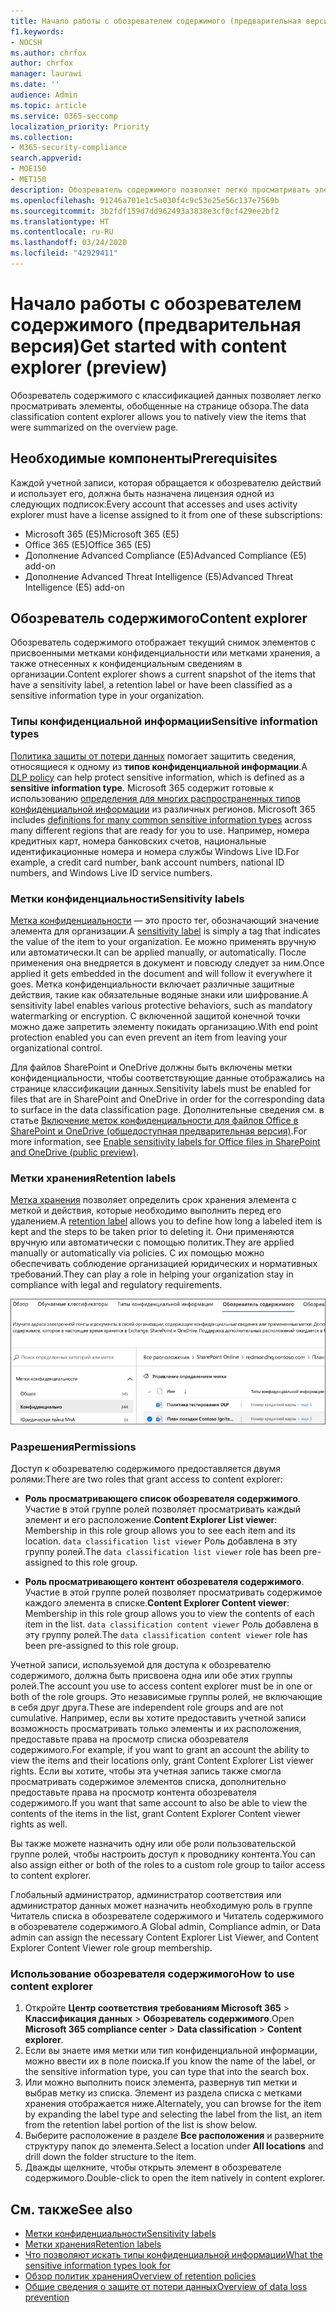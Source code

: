 ```yaml
---
title: Начало работы с обозревателем содержимого (предварительная версия)
f1.keywords:
- NOCSH
ms.author: chrfox
author: chrfox
manager: laurawi
ms.date: ''
audience: Admin
ms.topic: article
ms.service: O365-seccomp
localization_priority: Priority
ms.collection:
- M365-security-compliance
search.appverid:
- MOE150
- MET150
description: Обозреватель содержимого позволяет легко просматривать элементы с присвоенными метками.
ms.openlocfilehash: 91246a701e1c5a030f4c9c53e25e56c137e7569b
ms.sourcegitcommit: 3b2fdf159d7dd962493a3838e3cf0cf429ee2bf2
ms.translationtype: HT
ms.contentlocale: ru-RU
ms.lasthandoff: 03/24/2020
ms.locfileid: "42929411"
---
```

# <a name="get-started-with-content-explorer-preview"></a><span data-ttu-id="a73a8-103">Начало работы с обозревателем содержимого (предварительная версия)</span><span class="sxs-lookup"><span data-stu-id="a73a8-103">Get started with content explorer (preview)</span></span>

<span data-ttu-id="a73a8-104">Обозреватель содержимого с классификацией данных позволяет легко просматривать элементы, обобщенные на странице обзора.</span><span class="sxs-lookup"><span data-stu-id="a73a8-104">The data classification content explorer allows you to natively view the items that were summarized on the overview page.</span></span>

## <a name="prerequisites"></a><span data-ttu-id="a73a8-105">Необходимые компоненты</span><span class="sxs-lookup"><span data-stu-id="a73a8-105">Prerequisites</span></span>

<span data-ttu-id="a73a8-106">Каждой учетной записи, которая обращается к обозревателю действий и использует его, должна быть назначена лицензия одной из следующих подписок:</span><span class="sxs-lookup"><span data-stu-id="a73a8-106">Every account that accesses and uses activity explorer must have a license assigned to it from one of these subscriptions:</span></span>

- <span data-ttu-id="a73a8-107">Microsoft 365 (E5)</span><span class="sxs-lookup"><span data-stu-id="a73a8-107">Microsoft 365 (E5)</span></span>
- <span data-ttu-id="a73a8-108">Office 365 (E5)</span><span class="sxs-lookup"><span data-stu-id="a73a8-108">Office 365 (E5)</span></span>
- <span data-ttu-id="a73a8-109">Дополнение Advanced Compliance (E5)</span><span class="sxs-lookup"><span data-stu-id="a73a8-109">Advanced Compliance (E5) add-on</span></span>
- <span data-ttu-id="a73a8-110">Дополнение Advanced Threat Intelligence (E5)</span><span class="sxs-lookup"><span data-stu-id="a73a8-110">Advanced Threat Intelligence (E5) add-on</span></span>

## <a name="content-explorer"></a><span data-ttu-id="a73a8-111">Обозреватель содержимого</span><span class="sxs-lookup"><span data-stu-id="a73a8-111">Content explorer</span></span>

<span data-ttu-id="a73a8-112">Обозреватель содержимого отображает текущий снимок элементов с присвоенными метками конфиденциальности или метками хранения, а также отнесенных к конфиденциальным сведениям в организации.</span><span class="sxs-lookup"><span data-stu-id="a73a8-112">Content explorer shows a current snapshot of the items that have a sensitivity label, a retention label or have been classified as a sensitive information type in your organization.</span></span>

### <a name="sensitive-information-types"></a><span data-ttu-id="a73a8-113">Типы конфиденциальной информации</span><span class="sxs-lookup"><span data-stu-id="a73a8-113">Sensitive information types</span></span>

<span data-ttu-id="a73a8-114">[Политика защиты от потери данных](data-loss-prevention-policies.md) помогает защитить сведения, относящиеся к одному из **типов конфиденциальной информации**.</span><span class="sxs-lookup"><span data-stu-id="a73a8-114">A [DLP policy](data-loss-prevention-policies.md) can help protect sensitive information, which is defined as a **sensitive information type**.</span></span> <span data-ttu-id="a73a8-115">Microsoft 365 содержит готовые к использованию [определения для многих распространенных типов конфиденциальной информации](what-the-sensitive-information-types-look-for.md) из различных регионов. </span><span class="sxs-lookup"><span data-stu-id="a73a8-115">Microsoft 365 includes [definitions for many common sensitive information types](what-the-sensitive-information-types-look-for.md) across many different regions that are ready for you to use.</span></span> <span data-ttu-id="a73a8-116">Например, номера кредитных карт, номера банковских счетов, национальные идентификационные номера и номера службы Windows Live ID.</span><span class="sxs-lookup"><span data-stu-id="a73a8-116">For example, a credit card number, bank account numbers, national ID numbers, and Windows Live ID service numbers.</span></span>

### <a name="sensitivity-labels"></a><span data-ttu-id="a73a8-117">Метки конфиденциальности</span><span class="sxs-lookup"><span data-stu-id="a73a8-117">Sensitivity labels</span></span>

<span data-ttu-id="a73a8-118">[Метка конфиденциальности](sensitivity-labels.md) — это просто тег, обозначающий значение элемента для организации.</span><span class="sxs-lookup"><span data-stu-id="a73a8-118">A [sensitivity label](sensitivity-labels.md) is simply a tag that indicates the value of the item to your organization.</span></span> <span data-ttu-id="a73a8-119">Ее можно применять вручную или автоматически.</span><span class="sxs-lookup"><span data-stu-id="a73a8-119">It can be applied manually, or automatically.</span></span> <span data-ttu-id="a73a8-120">После применения она внедряется в документ и повсюду следует за ним.</span><span class="sxs-lookup"><span data-stu-id="a73a8-120">Once applied it gets embedded in the document and will follow it everywhere it goes.</span></span> <span data-ttu-id="a73a8-121">Метка конфиденциальности включает различные защитные действия, такие как обязательные водяные знаки или шифрование.</span><span class="sxs-lookup"><span data-stu-id="a73a8-121">A sensitivity label enables various protective behaviors, such as mandatory watermarking or encryption.</span></span> <span data-ttu-id="a73a8-122">С включенной защитой конечной точки можно даже запретить элементу покидать организацию.</span><span class="sxs-lookup"><span data-stu-id="a73a8-122">With end point protection enabled you can even prevent an item from leaving your organizational control.</span></span>

<span data-ttu-id="a73a8-123">Для файлов SharePoint и OneDrive должны быть включены метки конфиденциальности, чтобы соответствующие данные отображались на странице классификации данных.</span><span class="sxs-lookup"><span data-stu-id="a73a8-123">Sensitivity labels must be enabled for files that are in SharePoint and OneDrive in order for the corresponding data to surface in the data classification page.</span></span> <span data-ttu-id="a73a8-124">Дополнительные сведения см. в статье [Включение меток конфиденциальности для файлов Office в SharePoint и OneDrive (общедоступная предварительная версия)](sensitivity-labels-sharepoint-onedrive-files.md).</span><span class="sxs-lookup"><span data-stu-id="a73a8-124">For more information, see [Enable sensitivity labels for Office files in SharePoint and OneDrive (public preview)](sensitivity-labels-sharepoint-onedrive-files.md).</span></span>

### <a name="retention-labels"></a><span data-ttu-id="a73a8-125">Метки хранения</span><span class="sxs-lookup"><span data-stu-id="a73a8-125">Retention labels</span></span>

<span data-ttu-id="a73a8-126">[Метка хранения](labels.md) позволяет определить срок хранения элемента с меткой и действия, которые необходимо выполнить перед его удалением.</span><span class="sxs-lookup"><span data-stu-id="a73a8-126">A [retention label](labels.md) allows you to define how long a labeled item is kept and the steps to be taken prior to deleting it.</span></span> <span data-ttu-id="a73a8-127">Они применяются вручную или автоматически с помощью политик.</span><span class="sxs-lookup"><span data-stu-id="a73a8-127">They are applied manually or automatically via policies.</span></span> <span data-ttu-id="a73a8-128">С их помощью можно обеспечивать соблюдение организацией юридических и нормативных требований.</span><span class="sxs-lookup"><span data-stu-id="a73a8-128">They can play a role in helping your organization stay in compliance with legal and regulatory requirements.</span></span>

![снимок экрана: свернутый обозреватель содержимого](../media/data-classification-content-explorer-1.png)

### <a name="permissions"></a><span data-ttu-id="a73a8-130">Разрешения</span><span class="sxs-lookup"><span data-stu-id="a73a8-130">Permissions</span></span>

<span data-ttu-id="a73a8-131">Доступ к обозревателю содержимого предоставляется двумя ролями:</span><span class="sxs-lookup"><span data-stu-id="a73a8-131">There are two roles that grant access to content explorer:</span></span>

- <span data-ttu-id="a73a8-132">**Роль просматривающего список обозревателя содержимого**. Участие в этой группе ролей позволяет просматривать каждый элемент и его расположение.</span><span class="sxs-lookup"><span data-stu-id="a73a8-132">**Content Explorer List viewer**: Membership in this role group allows you to see each item and its location.</span></span> <span data-ttu-id="a73a8-133">`data classification list viewer` Роль добавлена в эту группу ролей.</span><span class="sxs-lookup"><span data-stu-id="a73a8-133">The `data classification list viewer` role has been pre-assigned to this role group.</span></span>

- <span data-ttu-id="a73a8-134">**Роль просматривающего контент обозревателя содержимого**. Участие в этой группе ролей позволяет просматривать содержимое каждого элемента в списке.</span><span class="sxs-lookup"><span data-stu-id="a73a8-134">**Content Explorer Content viewer**: Membership in this role group allows you to view the contents of each item in the list.</span></span> <span data-ttu-id="a73a8-135">`data classification content viewer` Роль добавлена в эту группу ролей.</span><span class="sxs-lookup"><span data-stu-id="a73a8-135">The `data classification content viewer` role has been pre-assigned to this role group.</span></span>

<span data-ttu-id="a73a8-136">Учетной записи, используемой для доступа к обозревателю содержимого, должна быть присвоена одна или обе этих группы ролей.</span><span class="sxs-lookup"><span data-stu-id="a73a8-136">The account you use to access content explorer must be in one or both of the role groups.</span></span> <span data-ttu-id="a73a8-137">Это независимые группы ролей, не включающие в себя друг друга.</span><span class="sxs-lookup"><span data-stu-id="a73a8-137">These are independent role groups and are not cumulative.</span></span> <span data-ttu-id="a73a8-138">Например, если вы хотите предоставить учетной записи возможность просматривать только элементы и их расположения, предоставьте права на просмотр списка обозревателя содержимого.</span><span class="sxs-lookup"><span data-stu-id="a73a8-138">For example, if you want to grant an account the ability to view the items and their locations only, grant Content Explorer List viewer rights.</span></span> <span data-ttu-id="a73a8-139">Если вы хотите, чтобы эта учетная запись также смогла просматривать содержимое элементов списка, дополнительно предоставьте права на просмотр контента обозревателя содержимого.</span><span class="sxs-lookup"><span data-stu-id="a73a8-139">If you want that same account to also be able to view the contents of the items in the list, grant Content Explorer Content viewer rights as well.</span></span>

<span data-ttu-id="a73a8-140">Вы также можете назначить одну или обе роли пользовательской группе ролей, чтобы настроить доступ к проводнику контента.</span><span class="sxs-lookup"><span data-stu-id="a73a8-140">You can also assign either or both of the roles to a custom role group to tailor access to content explorer.</span></span>

<span data-ttu-id="a73a8-141">Глобальный администратор, администратор соответствия или администратор данных может назначить необходимую роль в группе Читатель списка в обозревателе содержимого и Читатель содержимого в обозревателе содержимого.</span><span class="sxs-lookup"><span data-stu-id="a73a8-141">A Global admin, Compliance admin, or Data admin can assign the necessary Content Explorer List Viewer, and Content Explorer Content Viewer role group membership.</span></span>

### <a name="how-to-use-content-explorer"></a><span data-ttu-id="a73a8-142">Использование обозревателя содержимого</span><span class="sxs-lookup"><span data-stu-id="a73a8-142">How to use content explorer</span></span>

1. <span data-ttu-id="a73a8-143">Откройте **Центр соответствия требованиям Microsoft 365**  > **Классификация данных** > **Обозреватель содержимого**.</span><span class="sxs-lookup"><span data-stu-id="a73a8-143">Open **Microsoft 365 compliance center**  > **Data classification** > **Content explorer**.</span></span>
2. <span data-ttu-id="a73a8-144">Если вы знаете имя метки или тип конфиденциальной информации, можно ввести их в поле поиска.</span><span class="sxs-lookup"><span data-stu-id="a73a8-144">If you know the name of the label, or the sensitive information type, you can type that into the search box.</span></span>
3. <span data-ttu-id="a73a8-145">Или можно выполнить поиск элемента, развернув тип метки и выбрав метку из списка. Элемент из раздела списка с метками хранения отображается ниже.</span><span class="sxs-lookup"><span data-stu-id="a73a8-145">Alternately, you can browse for the item by expanding the label type and selecting the label from the list, an item from the retention label portion of the list is show below.</span></span>
4. <span data-ttu-id="a73a8-146">Выберите расположение в разделе **Все расположения** и разверните структуру папок до элемента.</span><span class="sxs-lookup"><span data-stu-id="a73a8-146">Select a location under **All locations** and drill down the folder structure to the item.</span></span>
5. <span data-ttu-id="a73a8-147">Дважды щелкните, чтобы открыть элемент в обозревателе содержимого.</span><span class="sxs-lookup"><span data-stu-id="a73a8-147">Double-click to open the item natively in content explorer.</span></span>

## <a name="see-also"></a><span data-ttu-id="a73a8-148">См. также</span><span class="sxs-lookup"><span data-stu-id="a73a8-148">See also</span></span>

- [<span data-ttu-id="a73a8-149">Метки конфиденциальности</span><span class="sxs-lookup"><span data-stu-id="a73a8-149">Sensitivity labels</span></span>](sensitivity-labels.md)
- [<span data-ttu-id="a73a8-150">Метки хранения</span><span class="sxs-lookup"><span data-stu-id="a73a8-150">Retention labels</span></span>](labels.md)
- [<span data-ttu-id="a73a8-151">Что позволяют искать типы конфиденциальной информации</span><span class="sxs-lookup"><span data-stu-id="a73a8-151">What the sensitive information types look for</span></span>](what-the-sensitive-information-types-look-for.md)
- [<span data-ttu-id="a73a8-152">Обзор политик хранения</span><span class="sxs-lookup"><span data-stu-id="a73a8-152">Overview of retention policies</span></span>](retention-policies.md)
- [<span data-ttu-id="a73a8-153">Общие сведения о защите от потери данных</span><span class="sxs-lookup"><span data-stu-id="a73a8-153">Overview of data loss prevention</span></span>](data-loss-prevention-policies.md)
